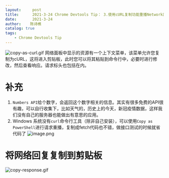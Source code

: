 ```yaml
---
layout:     post
title:      2021-3-24 Chrome Devtools Tip： 3.使用cURL复制功能重播Network面板的请求
date:       2021-3-24
author:    陈诗樵
catalog: true
tags:
    - Chrome Devtools Tip
---
```


![copy-as-curl.gif](https://upload-images.jianshu.io/upload_images/8156292-2361d35d4917df7e.gif?imageMogr2/auto-orient/strip)
网络面板中显示的资源有一个上下文菜单，该菜单允许您复制为cURL，这将进入剪贴板，此时您可以将其粘贴到命令行中，必要时进行修改，然后查看响应。请求标头也包括在内。

# 补充
1. `Numbers API`给个数字，会返回这个数字相关的信息。其实有很多免费的API很有趣，可以自行收集下，比如天气的，历史上的今天，新冠疫情数据，这样我们没有自己的服务器也能做出有意思的应用。
2. Windows 系统没有`curl`命令行工具（除非自己安装），可以使用`Copy as PowerShell`进行请求重播，复制成fetch代码也不错，做接口测试的时候就省代码了
![image.png](https://upload-images.jianshu.io/upload_images/8156292-bb4bd22c59eaa1f2.png?imageMogr2/auto-orient/strip%7CimageView2/2/w/1240)

# 将网络回复复制到剪贴板
![copy-response.gif](https://upload-images.jianshu.io/upload_images/8156292-6eb17dca94cc97df.gif?imageMogr2/auto-orient/strip)
